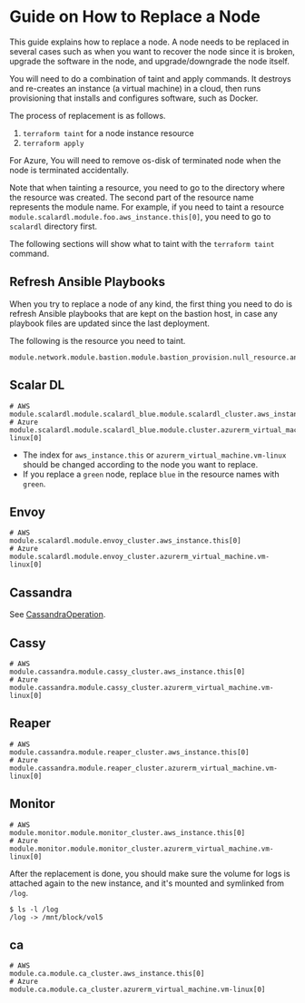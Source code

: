 # Guide on How to Replace a Node
This guide explains how to replace a node.
A node needs to be replaced in several cases such as when you want to recover the node since it is broken, upgrade the software in the node, and upgrade/downgrade the node itself.

You will need to do a combination of taint and apply commands. It destroys and re-creates an instance (a virtual machine) in a cloud, then runs provisioning that installs and configures software, such as Docker.

The process of replacement is as follows.

1. `terraform taint` for a node instance resource
2. `terraform apply`

For Azure, You will need to remove os-disk of terminated node when the node is terminated accidentally.

Note that when tainting a resource, you need to go to the directory where the resource was created. The second part of the resource name represents the module name. For example, if you need to taint a resource `module.scalardl.module.foo.aws_instance.this[0]`, you need to go to `scalardl` directory first.

The following sections will show what to taint with the `terraform taint` command.

## Refresh Ansible Playbooks

When you try to replace a node of any kind, the first thing you need to do is refresh Ansible playbooks that are kept on the bastion host, in case any playbook files are updated since the last deployment.

The following is the resource you need to taint.

```
module.network.module.bastion.module.bastion_provision.null_resource.ansible_playbooks_copy[0]
```

## Scalar DL

```
# AWS
module.scalardl.module.scalardl_blue.module.scalardl_cluster.aws_instance.this[0]
# Azure
module.scalardl.module.scalardl_blue.module.cluster.azurerm_virtual_machine.vm-linux[0]
```

* The index for `aws_instance.this` or `azurerm_virtual_machine.vm-linux` should be changed according to the node you want to replace.
* If you replace a `green` node, replace `blue` in the resource names with `green`.


## Envoy

```
# AWS
module.scalardl.module.envoy_cluster.aws_instance.this[0]
# Azure
module.scalardl.module.envoy_cluster.azurerm_virtual_machine.vm-linux[0]
```

## Cassandra

See [CassandraOperation](CassandraOperation.md).

## Cassy

```
# AWS
module.cassandra.module.cassy_cluster.aws_instance.this[0]
# Azure
module.cassandra.module.cassy_cluster.azurerm_virtual_machine.vm-linux[0]
```

## Reaper

```
# AWS
module.cassandra.module.reaper_cluster.aws_instance.this[0]
# Azure
module.cassandra.module.reaper_cluster.azurerm_virtual_machine.vm-linux[0]
```


## Monitor

```
# AWS
module.monitor.module.monitor_cluster.aws_instance.this[0]
# Azure
module.monitor.module.monitor_cluster.azurerm_virtual_machine.vm-linux[0]
```

After the replacement is done, you should make sure the volume for logs is attached again to the new instance, and it's mounted and symlinked from `/log`.

```console
$ ls -l /log
/log -> /mnt/block/vol5
```

## ca

```
# AWS
module.ca.module.ca_cluster.aws_instance.this[0]
# Azure
module.ca.module.ca_cluster.azurerm_virtual_machine.vm-linux[0]
```
